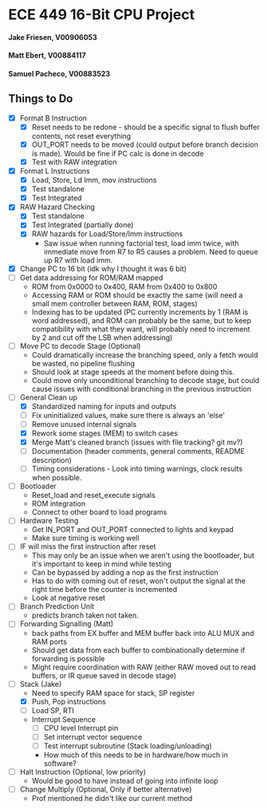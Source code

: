 # ECE 449 16-Bit CPU Project
#### Jake Friesen, V00906053
#### Matt Ebert, V00884117
#### Samuel Pacheco, V00883523

## Things to Do
- [x] Format B Instruction
    - [x] Reset needs to be redone - should be a specific signal to flush buffer contents, not reset everything
    - [x] OUT_PORT needs to be moved (could output before branch decision is made). Would be fine if PC calc is done in decode
    - [x] Test with RAW integration
- [x] Format L Instructions
    - [x] Load, Store, Ld Imm, mov instructions
    - [x] Test standalone
    - [x] Test Integrated 
- [x] RAW Hazard Checking
    - [x] Test standalone
    - [x] Test Integrated (partially done)
    - [x] RAW hazards for Load/Store/Imm instructions
        - Saw issue when running factorial test, load imm twice, with immediate move from R7 to R5 causes a problem. Need to queue up R7 with load imm.
- [x] Change PC to 16 bit (idk why I thought it was 6 bit)
- [ ] Get data addressing for ROM/RAM mapped
    - ROM from 0x0000 to 0x400, RAM from 0x400 to 0x800
    - Accessing RAM or ROM should be exactly the same (will need a small mem controller between RAM, ROM, stages)
    - Indexing has to be updated (PC currently increments by 1 (RAM is word addressed), and ROM can probably be the same, but to keep compatibility with what they want, will probably need to increment by 2 and cut off the LSB when addressing)
- [ ] Move PC to decode Stage (Optional)
    - Could dramatically increase the branching speed, only a fetch would be wasted, no pipeline flushing 
    - Should look at stage speeds at the moment before doing this.
    - Could move only unconditional branching to decode stage, but could cause issues with conditional branching in the previous instruction
- [ ] General Clean up
    - [X] Standardized naming for inputs and outputs
    - [ ] Fix uninitialized values, make sure there is always an 'else'
    - [ ] Remove unused internal signals
    - [X] Rework some stages (MEM) to switch cases
    - [X] Merge Matt's cleaned branch (issues with file tracking? git mv?)
    - [ ] Documentation (header comments, general comments, README description)
    - [ ] Timing considerations - Look into timing warnings, clock results when possible.
- [ ] Bootloader
    - Reset_load and reset_execute signals
    - ROM integration
    - Connect to other board to load programs
- [ ] Hardware Testing
    - Get IN_PORT and OUT_PORT connected to lights and keypad
    - Make sure timing is working well
- [ ] IF will miss the first instruction after reset
    - This may only be an issue when we aren't using the bootloader, but it's important to keep in mind while testing
    - Can be bypassed by adding a nop as the first instruction
    - Has to do with coming out of reset, won't output the signal at the right time before the counter is incremented
    - Look at negative reset
- [ ] Branch Prediction Unit
    - predicts branch taken not taken.
- [ ] Forwarding Signalling (Matt)
    - back paths from EX buffer and MEM buffer back into ALU MUX and RAM ports
    - Should get data from each buffer to combinationally determine if forwarding is possible
    - Might require coordination with RAW (either RAW moved out to read buffers, or IR queue saved in decode stage)
- [ ] Stack (Jake)
    - Need to specify RAM space for stack, SP register
    - [X] Push, Pop instructions
    - [ ] Load SP, RTI
    - Interrupt Sequence
        - [ ] CPU level Interrupt pin
        - [ ] Set interrupt vector sequence
        - [ ] Test interrupt subroutine (Stack loading/unloading)
        - How much of this needs to be in hardware/how much in software?
- [ ] Halt Instruction (Optional, low priority)
    - Would be good to have instead of going into infinite loop
- [ ] Change Multiply (Optional, Only if better alternative)
    - Prof mentioned he didn't like our current method



